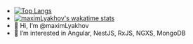 - [![Top Langs](https://github-readme-stats.vercel.app/api/top-langs/?username=maximLyakhov&theme=radical&layout=compact)](https://github.com/anuraghazra/github-readme-stats)
- [![maximLyakhov's wakatime stats](https://github-readme-stats.vercel.app/api/wakatime?username=maximLyakhov)](https://github.com/anuraghazra/github-readme-stats)
- 👋 Hi, I’m @maximLyakhov
- 👀 I’m interested in Angular, NestJS, RxJS, NGXS, MongoDB

